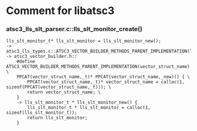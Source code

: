 # Comment for libatsc3
### atsc3_lls_slt_parser.c::lls_slt_monitor_create()
    lls_slt_monitor_t* lls_slt_monitor = lls_slt_monitor_new();
    -> atsc3_lls_types.c::ATSC3_VECTOR_BUILDER_METHODS_PARENT_IMPLEMENTATION(lls_slt_monitor)
    -> atsc3_vector_builder.h::
        #define ATSC3_VECTOR_BUILDER_METHODS_PARENT_IMPLEMENTATION(vector_struct_name) \
        PPCAT(vector_struct_name,_t)* PPCAT(vector_struct_name,_new)() { \
            PPCAT(vector_struct_name,_t)* vector_struct_name = calloc(1, sizeof(PPCAT(vector_struct_name,_t))); \
            return vector_struct_name; \
        }
        -> lls_slt_monitor_t * lls_slt_monitor_new() {
            lls_slt_monitor_t * lls_slt_monitor = calloc(1, sizeof(lls_slt_monitor_t));
            return lls_slt_monitor;
        }
